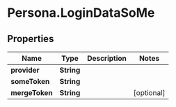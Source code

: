 # Persona.LoginDataSoMe

## Properties

Name | Type | Description | Notes
------------ | ------------- | ------------- | -------------
**provider** | **String** |  | 
**someToken** | **String** |  | 
**mergeToken** | **String** |  | [optional] 


